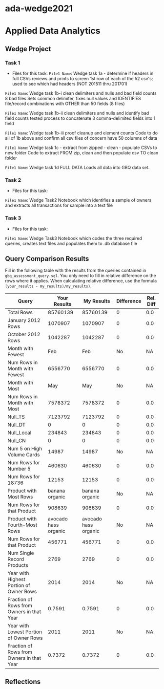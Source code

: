 # ada-wedge2021
# Applied Data Analytics

## Wedge Project

<!-- My understanding of the process and coding to perform Task 1a-c was much more clear than last year
 given the time I spent reviewing lectures and actually coding the variations presented (ie, find best option)--> 

### Task 1

* Files for this task: 
`File1 Name`: Wedge task 1a - determine if headers in full CSVs
reviews and prints to screen 1st row of each of the 52 csv's; used to see which had headers (NOT 201511 thru 201701)

`File1 Name`: Wedge task 1b-i clean delimiters and nulls and bad field counts 8 bad files
Sets common delimiter, fixes null values and IDENTIFIES file/record combinations with OTHER than 50 fields (8 files)

`File1 Name`: Wedge task 1b-ii clean delimiters and nulls and identify bad field counts
tested process to concatenate 3 comma-delimited fields into 1 field

`File1 Name`: Wedge task 1b-iii proof cleanup and element counts
Code to do all of 1b above and confirm all csv files of concern have 50 columns of data

`File1 Name`: Wedge task 1c - extract from zipped - clean - populate CSVs to new folder
Code to extract FROM zip, clean and then populate csv TO clean folder

`File1 Name`: Wedge task 1d FULL DATA
Loads all data into GBQ data set.

### Task 2

* Files for this task: 

`File1 Name`: Wedge Task2
Notebook which identifies a sample of owners and extracts all transactions for sample into a text file

<!--  Repeat for each file  --> 
	

### Task 3

* Files for this task: 

`File1 Name`: Wedge Task3
Notebook which codes the three required queries, creates text files and populates them to .db database file


## Query Comparison Results

Fill in the following table with the results from the 
queries contained in `gbq_assessment_query.sql`. You only
need to fill in relative difference on the rows where it applies. 
When calculating relative difference, use the formula 
` (your_results - my_results)/my_results)`. 



|  Query  |  Your Results  |  My Results | Difference | Rel. Diff | 
|---|---|---|---|---|
| Total Rows  |85760139|85760139|0|0.0|
| January 2012 Rows  |1070907|1070907|0|0.0|
| October 2012 Rows  |1042287|1042287|0|0.0|
| Month with Fewest  |Feb|Feb| No  | NA  |
| Num Rows in Month with Fewest  |6556770|6556770|0|0.0|
| Month with Most  |May|May| No  | NA  |
| Num Rows in Month with Most  |7578372|7578372|0|0.0|
| Null_TS  |7123792|7123792|0|0.0|
| Null_DT  |0|0|0|0.0|
| Null_Local  |234843|234843|0|0.0|
| Null_CN  |0|0|0|0.0|
| Num 5 on High Volume Cards  |14987|14987| No  | NA  |
|  Num Rows for Number 5 |460630|460630|0|0.0|
| Num Rows for 18736  |12153|12153|0|0.0|
| Product with Most Rows  |banana organic|banana organic|No  | NA  |
| Num Rows for that Product  |908639|908639|0|0.0|
| Product with Fourth-Most Rows  |avocado hass organic|avocado hass organic| No  | NA  |
| Num Rows for that Product  |456771|456771|0|0.0|
| Num Single Record Products  |2769|2769|0|0.0|
| Year with Highest Portion of Owner Rows  |2014|2014| No  | NA |
| Fraction of Rows from Owners in that Year  |0.7591|0.7591|0|0.0|
| Year with Lowest Portion of Owner Rows  |2011|2011| No  | NA |
| Fraction of Rows from Owners in that Year  |0.7372|0.7372|0|0.0|

## Reflections

<!-- I enjoyed working on the Wedge much more this year than last, mostly due to actually learning the python and SQL needed --> 
